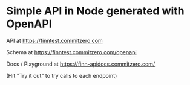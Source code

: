 # Simple API in Node generated with OpenAPI

API at https://finntest.commitzero.com

Schema at https://finntest.commitzero.com/openapi

Docs / Playground at https://finn-apidocs.commitzero.com/

(Hit "Try it out" to try calls to each endpoint)
